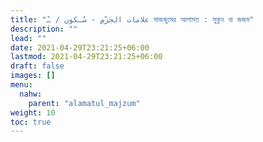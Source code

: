```yaml
---
title: "علامات الجَزْمِ - سُـكون / ـْ মাজজুমের আলামত : সুকুন বা জজম"
description: ""
lead: ""
date: 2021-04-29T23:21:25+06:00
lastmod: 2021-04-29T23:21:25+06:00
draft: false
images: []
menu: 
  nahw:
    parent: "alamatul_majzum"
weight: 10
toc: true
---
```




